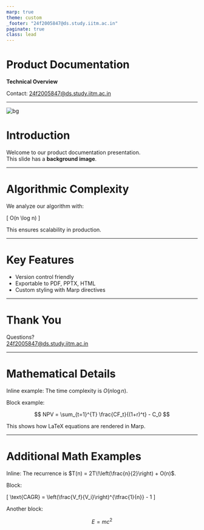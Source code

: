 ```yaml
---
marp: true
theme: custom
_footer: "24f2005847@ds.study.iitm.ac.in"
paginate: true
class: lead
---
```


<!-- Title Slide -->
# Product Documentation  
**Technical Overview**  

Contact: 24f2005847@ds.study.iitm.ac.in

---

<!-- Custom background image -->
![bg](https://marp.app/assets/hero-background.jpg)

# Introduction  

<!-- _class: lead -->
Welcome to our product documentation presentation.  
This slide has a **background image**.

---

# Algorithmic Complexity  

We analyze our algorithm with:  

\[
O(n \log n)
\]  

This ensures scalability in production.

---

# Key Features  

- Version control friendly  
- Exportable to PDF, PPTX, HTML  
- Custom styling with Marp directives  

---

# Thank You  

Questions?  
24f2005847@ds.study.iitm.ac.in

---

# Mathematical Details

Inline example: The time complexity is $O(n \log n)$.

Block example:

$$
NPV = \sum_{t=1}^{T} \frac{CF_t}{(1+r)^t} - C_0
$$

This shows how LaTeX equations are rendered in Marp.

---

# Additional Math Examples

Inline: The recurrence is $T(n) = 2T\!\left(\frac{n}{2}\right) + O(n)$.

Block:

\[
\text{CAGR} = \left(\frac{V_f}{V_i}\right)^{\tfrac{1}{n}} - 1
\]

Another block:

$$
E = mc^2
$$
